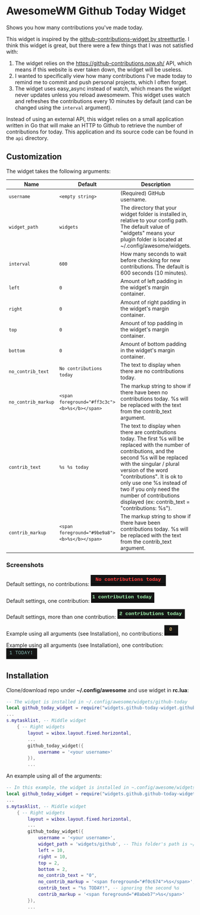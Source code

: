 # AwesomeWM Github Today Widget

Shows you how many contributions you've made today.

This widget is inspired by the [github-contributions-widget by streetturtle](https://github.com/streetturtle/awesome-wm-widgets/tree/master/github-contributions-widget). I think this widget is great, but there were a few things that I was not satisfied with:

1. The widget relies on the https://github-contributions.now.sh/ API, which means if this website is ever taken down, the widget will be useless.
2. I wanted to specifically view how many contributions I've made today to remind me to commit and push personal projects, which I often forget.
3. The widget uses easy_async instead of watch, which means the widget never updates unless you reload awesomewm. This widget uses watch and refreshes the contributions every 10 minutes by default (and can be changed using the `interval` argument).

Instead of using an external API, this widget relies on a small application written in Go that will make an HTTP to Github to retrieve the number of contributions for today. This application and its source code can be found in the `api` directory.

## Customization

The widget takes the following arguments:

| Name | Default | Description |
|---|---|---|
| `username` | `<empty string>` | (Required) GitHub username. |
| `widget_path` | `widgets` | The directory that your widget folder is installed in, relative to your config path. The default value of "widgets" means your plugin folder is located at ~/.config/awesome/widgets. |
| `interval` | `600` | How many seconds to wait before checking for new contributions. The default is 600 seconds (10 minutes). |
| `left` | `0` | Amount of left padding in the widget's margin container. |
| `right` | `0` | Amount of right padding in the widget's margin container. |
| `top` | `0` | Amount of top padding in the widget's margin container. |
| `bottom` | `0` | Amount of bottom padding in the widget's margin container. |
| `no_contrib_text` | `No contributions today` | The text to display when there are no contributions today. |
| `no_contrib_markup` | `<span foreground="#ff3c3c"><b>%s</b></span>` | The markup string to show if there have been no contributions today. %s will be replaced with the text from the contrib_text argument. |
| `contrib_text` | `%s %s today` | The text to display when there are contributions today. The first %s will be replaced with the number of contributions, and the second %s will be replaced with the singular / plural version of the word "contributions". It is ok to only use one %s instead of two if you only need the number of contributions displayed (ex: contrib_text = "contributions: %s"). |
| `contrib_markup` | `<span foreground="#9be9a8"><b>%s</b></span>` | The markup string to show if there have been contributions today. %s will be replaced with the text from the contrib_text argument. |

### Screenshots

Default settings, no contributions:
![github-today-default-none.png](./screenshots/github-today-default-none.png)

Default settings, one contribution:
![github-today-default-one.png](./screenshots/github-today-default-one.png)

Default settings, more than one contribution:
![github-today-default-two.png](./screenshots/github-today-default-two.png)

Example using all arguments (see Installation), no contributions:
![github-today-example-none.png](./screenshots/github-today-example-none.png)

Example using all arguments (see Installation), one contribution:
![github-today-example-one.png](./screenshots/github-today-example-one.png)

## Installation

Clone/download repo under **~/.config/awesome** and use widget in **rc.lua**:

```lua
-- The widget is installed in ~/.config/awesome/widgets/github-today
local github_today_widget = require("widgets.github-today-widget.github-today-widget")
...
s.mytasklist, -- Middle widget
	{ -- Right widgets
    	layout = wibox.layout.fixed.horizontal,
		...
        github_today_widget({
            username = '<your username>'
        }),
		...
```

An example using all of the arguments:

```lua
-- In this example, the widget is installed in ~.config/awesome/widgets/github
local github_today_widget = require("widgets.github.github-today-widget.github-today-widget")
...
s.mytasklist, -- Middle widget
	{ -- Right widgets
    	layout = wibox.layout.fixed.horizontal,
		...
        github_today_widget({
            username = '<your username>',
            widget_path = 'widgets/github', -- This folder's path is ~/.config/awesome/widgets/github/github-today'
            left = 10,
            right = 10,
            top = 2,
            bottom = 2,
            no_contrib_text = "0",
            no_contrib_markup = '<span foreground="#f0c674">%s</span>',
            contrib_text = "%s TODAY!", -- ignoring the second %s
            contrib_markup = '<span foreground="#8abeb7">%s</span>'
        }),
		...
```

